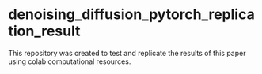 # denoising_diffusion_pytorch_replication_result
This repository was created to test and replicate the results of this paper using colab computational resources.
